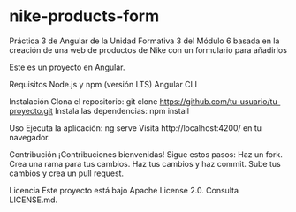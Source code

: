 # nike-products-form
Práctica 3 de Angular de la Unidad Formativa 3 del Módulo 6 basada en la creación de una web de productos de Nike con un formulario para añadirlos

Este es un proyecto en Angular.

Requisitos
Node.js y npm (versión LTS)
Angular CLI

Instalación
Clona el repositorio: git clone https://github.com/tu-usuario/tu-proyecto.git
Instala las dependencias: npm install

Uso
Ejecuta la aplicación: ng serve
Visita http://localhost:4200/ en tu navegador.

Contribución
¡Contribuciones bienvenidas! Sigue estos pasos:
Haz un fork.
Crea una rama para tus cambios.
Haz tus cambios y haz commit.
Sube tus cambios y crea un pull request.

Licencia
Este proyecto está bajo Apache License 2.0. Consulta LICENSE.md.
